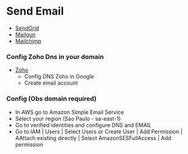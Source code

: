 # Send Email

- [SendGrid](https://sendgrid.com/)
- [Mailgun](https://www.mailgun.com/)
- [Mailchimp](https://mailchimp.com/pt-br/)

### Config Zoho Dns in your domain

- [Zoho](https://www.zoho.com/pt-br/)
  - Config DNS Zoho in Google
  - Create email account

### Config (Obs domain required)

- In AWS go to Amazon Simple Email Service
- Select your region (Sao Paulo - sa-east-1)
- Go to verified identities and configure DNS and EMAIL
- Go to IAM | Users | Select Users or Create User | Add Permission | AAttach existing directly | Select AmazonSESFullAccess | Add permission
